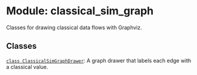 # Module: classical_sim_graph


Classes for drawing classical data flows with Graphviz.



## Classes

[`class ClassicalSimGraphDrawer`](../../qualtran/drawing/ClassicalSimGraphDrawer.md): A graph drawer that labels each edge with a classical value.

